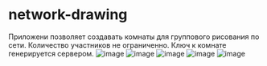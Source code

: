 # network-drawing
Приложени позволяет создавать комнаты для группового рисования по сети. Количество участников не ограниченно.
Ключ к комнате генерируется сервером.
![image](https://user-images.githubusercontent.com/99917629/212020462-4e5da47b-1900-43a9-8e05-827b296c9755.png)
![image](https://user-images.githubusercontent.com/99917629/212020513-96df3ffa-3aa7-486f-ad0b-8bdad119faec.png)
![image](https://user-images.githubusercontent.com/99917629/212020711-18cf67ee-690d-4eb9-88c2-c3a3f2e04e5d.png)
![image](https://user-images.githubusercontent.com/99917629/212020649-42635aa6-3611-43a3-a237-f672117da229.png)
![image](https://user-images.githubusercontent.com/99917629/212020748-7b4cb01d-3c63-4e48-bc1e-c81c0c8861d6.png)
